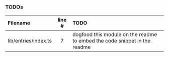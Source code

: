 ### TODOs
| Filename | line # | TODO
|:------|:------:|:------
| lib/entries/index.ts | 7 | dogfood this module on the readme to embed the code snippet in the readme